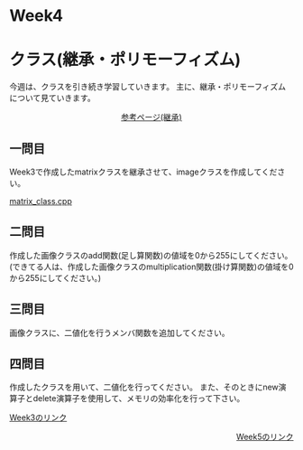 # Week4
# クラス(継承・ポリモーフィズム)
今週は、クラスを引き続き学習していきます。
主に、継承・ポリモーフィズムについて見ていきます。
<p align="center"><a href="http://cpp-lang.sevendays-study.com/day6.html">参考ページ(継承)</a></p>

## 一問目
Week3で作成したmatrixクラスを継承させて、imageクラスを作成してください。

<a href="https://github.com/crinkou/c_rinkou/blob/ishiyama/Week3/question2_lib.cpp">matrix_class.cpp</a>
         

## 二問目
作成した画像クラスのadd関数(足し算関数)の値域を0から255にしてください。
(できてる人は、作成した画像クラスのmultiplication関数(掛け算関数)の値域を0から255にしてください。)

## 三問目
画像クラスに、二値化を行うメンバ関数を追加してください。

## 四問目
作成したクラスを用いて、二値化を行ってください。
また、そのときにnew演算子とdelete演算子を使用して、メモリの効率化を行って下さい。

<p><a href="https://github.com/ERiC-Labo/C_Journal_club/tree/main/Week3">Week3のリンク</a></p>
<p align="right"><a href="https://github.com/ERiC-Labo/C_Journal_club/tree/main/Week5">Week5のリンク</a></p>
